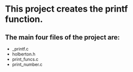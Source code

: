 # This project creates the printf function.
## The main four files of the project are:
* _printf.c
* holberton.h
* print_funcs.c
* print_number.c
